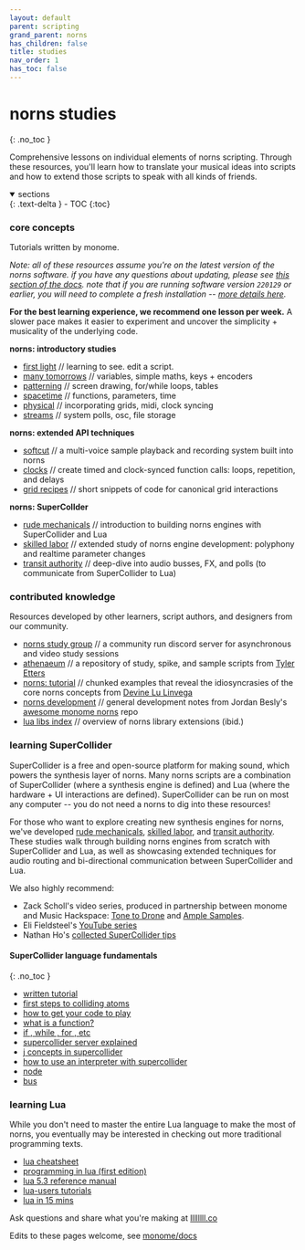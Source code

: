 ```yaml
---
layout: default
parent: scripting
grand_parent: norns
has_children: false
title: studies
nav_order: 1
has_toc: false
---
```


# norns studies
{: .no_toc }

Comprehensive lessons on individual elements of norns scripting. Through these resources, you'll learn how to translate your musical ideas into scripts and how to extend those scripts to speak with all kinds of friends.

<details open markdown="block">
  <summary>
    sections
  </summary>
  {: .text-delta }
- TOC
{:toc}
</details>

### core concepts

Tutorials written by monome.

*Note: all of these resources assume you're on the latest version of the norns software. if you have any questions about updating, please see [this section of the docs](/docs/norns/wifi-files/#update). note that if you are running software version `220129` or earlier, you will need to complete a fresh installation -- [more details here](/docs/norns/wifi-files/#jan292022).*

**For the best learning experience, we recommend one lesson per week.** A slower pace makes it easier to experiment and uncover the simplicity + musicality of the underlying code.

**norns: introductory studies**

- [first light](../study-0/) // learning to see. edit a script.
- [many tomorrows](../study-1/) // variables, simple maths, keys + encoders
- [patterning](../study-2/) // screen drawing, for/while loops, tables
- [spacetime](../study-3/) // functions, parameters, time
- [physical](../study-4/) // incorporating grids, midi, clock syncing
- [streams](../study-5/) // system polls, osc, file storage

**norns: extended API techniques**

- [softcut](../softcut/) // a multi-voice sample playback and recording system built into norns
- [clocks](../clocks/) // create timed and clock-synced function calls: loops, repetition, and delays
- [grid recipes](../grid-recipes/) // short snippets of code for canonical grid interactions

**norns: SuperCollder**

- [rude mechanicals](../engine-study-1/) // introduction to building norns engines with SuperCollider and Lua
- [skilled labor](../engine-study-2/) // extended study of norns engine development: polyphony and realtime parameter changes
- [transit authority](../engine-study-3/) // deep-dive into audio busses, FX, and polls (to communicate from SuperCollider to Lua)

### contributed knowledge

Resources developed by other learners, script authors, and designers from our community.

- [norns study group](https://discord.gg/Y2fmdZBAfp) // a community run discord server for asynchronous and video study sessions
- [athenaeum](https://github.com/northern-information/athenaeum) // a repository of study, spike, and sample scripts from [Tyler Etters](https://nor.the-rn.info)
- [norns: tutorial](https://llllllll.co/t/norns-tutorial/23241) // chunked examples that reveal the idiosyncrasies of the core norns concepts from [Devine Lu Linvega](https://xxiivv.com)
- [norns development](https://github.com/p3r7/awesome-monome-norns/blob/main/README.md#development-general) // general development notes from Jordan Besly's [awesome monome norns](https://github.com/p3r7/awesome-monome-norns) repo
- [lua libs index](https://norns.community/libs-and-engines#community-lua-libs) // overview of norns library extensions (ibid.)

### learning SuperCollider

SuperCollider is a free and open-source platform for making sound, which powers the synthesis layer of norns. Many norns scripts are a combination of SuperCollider (where a synthesis engine is defined) and Lua (where the hardware + UI interactions are defined). SuperCollider can be run on most any computer -- you do not need a norns to dig into these resources!

For those who want to explore creating new synthesis engines for norns, we've developed [rude mechanicals](../engine-study-1/), [skilled labor](../engine-study-2/), and [transit authority](../engine-study-3/). These studies walk through building norns engines from scratch with SuperCollider and Lua, as well as showcasing extended techniques for audio routing and bi-directional communication between SuperCollider and Lua.

We also highly recommend:

- Zack Scholl's video series, produced in partnership between monome and Music Hackspace: [Tone to Drone](https://musichackspace.org/product/tone-to-drone-introduction-to-supercollider-for-monome-norns/) and [Ample Samples](https://musichackspace.org/product/ample-samples-introduction-to-supercollider-for-monome-norns/).
- Eli Fieldsteel's [YouTube series](https://youtu.be/yRzsOOiJ_p4)
- Nathan Ho's [collected SuperCollider tips](https://nathan.ho.name/posts/supercollider-tips/)

#### SuperCollider language fundamentals
{: .no_toc }

- [written tutorial](https://composerprogrammer.com/teaching/supercollider/sctutorial/tutorial.html#chapter1)
- [first steps to colliding atoms](https://doc.sccode.org/Tutorials/Getting-Started/02-First-Steps.html)
- [how to get your code to play](https://doc.sccode.org/Reference/play.html)
- [what is a function?](https://doc.sccode.org/Reference/Functions.html)
- [if , while , for , etc](https://doc.sccode.org/Reference/Control-Structures.html)
- [supercollider server explained](https://doc.sccode.org/Guides/ClientVsServer.html)
- [j concepts in supercollider](https://doc.sccode.org/Guides/J-concepts-in-SC.html)
- [how to use an interpreter with supercollider ](https://doc.sccode.org/Guides/How-to-Use-the-Interpreter.html)
- [node](https://doc.sccode.org/Classes/Node.html)
- [bus](https://doc.sccode.org/Classes/Bus.html)

### learning Lua

While you don't need to master the entire Lua language to make the most of norns, you eventually may be interested in checking out more traditional programming texts.

- [lua cheatsheet](https://devhints.io/lua)
- [programming in lua (first edition)](https://www.lua.org/pil/contents.html)
- [lua 5.3 reference manual](https://www.lua.org/manual/5.3/)
- [lua-users tutorials](http://lua-users.org/wiki/TutorialDirectory)
- [lua in 15 mins](http://tylerneylon.com/a/learn-lua/)

Ask questions and share what you're making at [llllllll.co](https://llllllll.co/t/norns-studies/14109)

Edits to these pages welcome, see [monome/docs](http://github.com/monome/docs)
